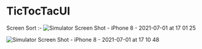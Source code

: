 # TicTocTacUI

Screen Sort :-
![Simulator Screen Shot - iPhone 8 - 2021-07-01 at 17 01 25](https://user-images.githubusercontent.com/81225289/124118631-2cb26780-da8f-11eb-9313-1cde318c4bf3.png)

![Simulator Screen Shot - iPhone 8 - 2021-07-01 at 17 10 48](https://user-images.githubusercontent.com/81225289/124118775-553a6180-da8f-11eb-9d42-5a1ad9536b69.png)



